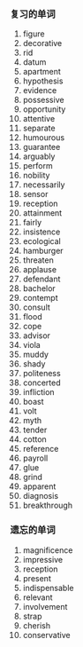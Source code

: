 ### 复习的单词

1. figure
2. decorative
3. rid
4. datum
5. apartment
6. hypothesis
7. evidence
8. possessive
9. opportunity
10. attentive
11. separate
12. humourous
13. guarantee
14. arguably
15. perform
16. nobility
17. necessarily
18. sensor
19. reception
20. attainment
21. fairly
22. insistence
23. ecological
24. hamburger
25. threaten
26. applause
27. defendant
28. bachelor
29. contempt
30. consult
31. flood
32. cope
33. advisor
34. viola
35. muddy
36. shady
37. politeness
38. concerted
39. infliction
40. boast
41. volt
42. myth
43. tender
44. cotton
45. reference
46. payroll
47. glue
48. grind
49. apparent
50. diagnosis
51. breakthrough





### 遗忘的单词

1. magnificence
2. impressive
3. reception
4. present
5. indispensable
6. relevant
7. involvement
8. strap
9. cherish
10. conservative